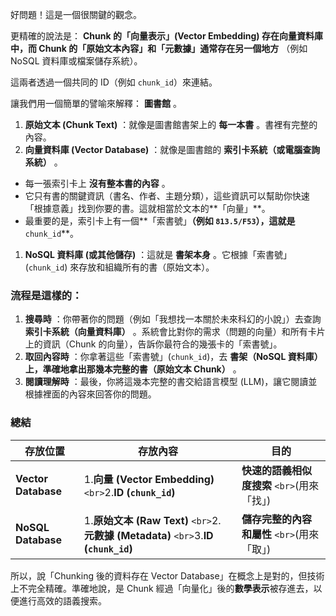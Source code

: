 好問題！這是一個很關鍵的觀念。

更精確的說法是： **Chunk 的「向量表示」(Vector Embedding) 存在向量資料庫中，而 Chunk 的「原始文本內容」和「元數據」通常存在另一個地方** （例如 NoSQL 資料庫或檔案儲存系統）。

這兩者透過一個共同的 ID（例如 `chunk_id`）來連結。

讓我們用一個簡單的譬喻來解釋： **圖書館** 。

1. **原始文本 (Chunk Text)** ：就像是圖書館書架上的 **每一本書** 。書裡有完整的內容。
2. **向量資料庫 (Vector Database)** ：就像是圖書館的 **索引卡系統（或電腦查詢系統）** 。

* 每一張索引卡上 **沒有整本書的內容** 。
* 它只有書的關鍵資訊（書名、作者、主題分類），這些資訊可以幫助你快速「根據意義」找到你要的書。這就相當於文本的**「向量」**。
* 最重要的是，索引卡上有一個**「索書號」**（例如 `813.5/F53`），這就是** `chunk_id`**。

1. **NoSQL 資料庫 (或其他儲存)** ：這就是 **書架本身** 。它根據「索書號」(`chunk_id`) 來存放和組織所有的書（原始文本）。

### 流程是這樣的：

1. **搜尋時** ：你帶著你的問題（例如「我想找一本關於未來科幻的小說」）去查詢 **索引卡系統（向量資料庫）** 。系統會比對你的需求（問題的向量）和所有卡片上的資訊（Chunk 的向量），告訴你最符合的幾張卡的「索書號」。
2. **取回內容時** ：你拿著這些「索書號」(`chunk_id`)，去 **書架（NoSQL 資料庫）上，準確地拿出那幾本完整的書（原始文本 Chunk）** 。
3. **閱讀理解時** ：最後，你將這幾本完整的書交給語言模型 (LLM)，讓它閱讀並根據裡面的內容來回答你的問題。

### 總結

| 存放位置                  | 存放內容                                                                                                     | 目的                                                |
| ------------------------- | ------------------------------------------------------------------------------------------------------------ | --------------------------------------------------- |
| **Vector Database** | 1.**向量 (Vector Embedding)** `<br>`2.**ID (`chunk_id`)**                                    | **快速的語義相似度搜索** `<br>`(用來「找」) |
| **NoSQL Database**  | 1.**原始文本 (Raw Text)** `<br>`2. **元數據 (Metadata)** `<br>`3.**ID (`chunk_id`)** | **儲存完整的內容和屬性** `<br>`(用來「取」) |

所以，說「Chunking 後的資料存在 Vector Database」在概念上是對的，但技術上不完全精確。準確地說，是 Chunk 經過「向量化」後的**數學表示**被存進去，以便進行高效的語義搜索。

